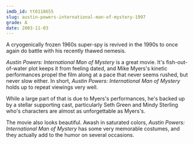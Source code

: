 ```yaml
---
imdb_id: tt0118655
slug: austin-powers-international-man-of-mystery-1997
grade: A
date: 2003-11-03
---
```


A cryogenically frozen 1960s super-spy is revived in the 1990s to once again do battle with his recently thawed nemesis.

_Austin Powers: International Man of Mystery_ is a great movie. It's fish-out-of-water plot keeps it from feeling dated, and Mike Myers's kinetic performances propel the film along at a pace that never seems rushed, but never slow either. In short, _Austin Powers: International Man of Mystery_ holds up to repeat viewings very well.

While a large part of that is due to Myers's performances, he's backed up by a stellar supporting cast, particularly Seth Green and Mindy Sterling who's characters are almost as unforgettable as Myers's.

The movie also looks beautiful. Awash in saturated colors, _Austin Powers: International Man of Mystery_ has some very memorable costumes, and they actually add to the humor on several occasions.

